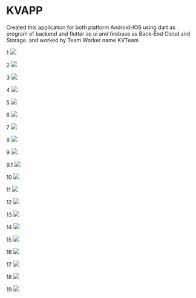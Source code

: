 # KVAPP
Created this application for both platform Android-IOS using dart as program of backend and flutter as ui and firebase as Back-End Cloud and Storage. and worked by Team Worker name KVTeam

1
![](1.jpg)

2
![](2.png)

3
![](3.jpg)

4
![](4.jpg)

5
![](5.jpg)

6
![](6.jpg)

7
![](7.png)

8
![](8.png)

9
![](9.png)

9.1
![](9.1.jpg)

10
![](10.jpg)

11
![](11.jpg)

12
![](12.png)

13
![](13.jpg)

14
![](14.jpg)

15
![](15.jpg)

16
![](16.jpg)

17
![](17.jpg)

18
![](18.jpg)

19
![](19.jpg)


